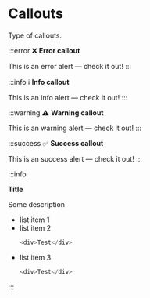 # Callouts

<p class="description">Type of callouts.</p>

:::error
❌ **Error callout**

This is an error alert — check it out!
:::

:::info
ℹ️ **Info callout**

This is an info alert — check it out!
:::

:::warning
⚠️ **Warning callout**

This is an warning alert — check it out!
:::

:::success
✅ **Success callout**

This is an success alert — check it out!
:::

:::info

**Title**

Some description

- list item 1
- list item 2
  ```js
  <div>Test</div>
  ```
- list item 3
  ```js
  <div>Test</div>
  ```

:::
